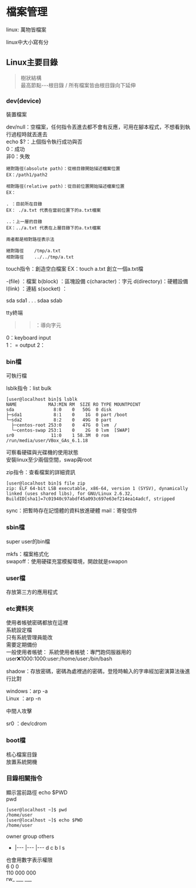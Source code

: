 # 檔案管理
linux: 萬物皆檔案  

linux中大小寫有分  
## Linux主要目錄
> 樹狀結構  
> 最高節點---根目錄 / 
> 所有檔案皆由根目錄向下延伸

### dev(device)
裝置檔案 

dev/null：空檔案，任何指令丟進去都不會有反應，可用在腳本程式，不想看到執行過程時就丟進去  
echo $?：上個指令執行成功與否  
  0：成功  
非0：失敗

```
絕對路徑(absolute path)：從根目錄開始描述檔案位置  
EX：/path1/path2  

相對路徑(relative path)：從目前位置開始描述檔案位置  
EX：
```
```
. ：目前所在目錄  
EX： ./a.txt 代表在當前位置下的a.txt檔案  

..：上一層的目錄  
EX：../a.txt 代表在上層目錄下的a.txt檔案  
  
兩者都是相對路徑表示法
```
```
絕對路徑    /tmp/a.txt   
相對路徑    ../../tmp/a.txt   
```


touch指令：創造空白檔案
EX：touch a.txt 創立一個a.txt檔

-(file)     ：檔案
b(block)    ：區塊設備
c(character)：字元
d(directory)：硬體設備
l(link)     ：連結
s(socket)   ：

sda
sda1
.
.
.
sdaa
sdab


tty終端  

> >：導向字元


0：keyboard input  
1：  =      output
2：         

### bin檔
可執行檔

lsblk指令：list bulk  
```
[user@localhost bin]$ lsblk
NAME            MAJ:MIN RM  SIZE RO TYPE MOUNTPOINT
sda               8:0    0   50G  0 disk 
├─sda1            8:1    0    1G  0 part /boot
└─sda2            8:2    0   49G  0 part 
  ├─centos-root 253:0    0   47G  0 lvm  /
  └─centos-swap 253:1    0    2G  0 lvm  [SWAP]
sr0              11:0    1 58.3M  0 rom  /run/media/user/VBox_GAs_6.1.18

```
可察看硬碟與光碟機的使用狀態  
安裝linux至少兩個空間，swap與root  


zip指令：查看檔案的詳細資訊
```
[user@localhost bin]$ file zip
zip: ELF 64-bit LSB executable, x86-64, version 1 (SYSV), dynamically linked (uses shared libs), for GNU/Linux 2.6.32, BuildID[sha1]=7c01940c97abdf45a093c697e63ef214ea14adcf, stripped
```

sync：把暫時存在記憶體的資料放進硬體
mail：寄發信件  
### sbin檔
super user的bin檔  
  
mkfs：檔案格式化  
swapoff：使用硬碟充當模擬環境，開啟就是swapon  


### user檔
存放第三方的應用程式  

### etc資料夾
使用者帳號密碼都放在這裡  
系統設定檔  
只有系統管理員能改  
需要定期備份  
一般使用者帳號：
系統使用者帳號：專門跑伺服器用的
user:x:1000:1000:user:/home/user:/bin/bash

shadow：存放密碼，密碼為處裡過的密碼，登陸時輸入的字串經加密演算法後進行比對
  
windows：arp -a  
Linux  ：arp -n  

中間人攻擊  

sr0 ：dev/cdrom  

### boot檔
核心檔案目錄  
放置系統開機  

### 目錄相關指令
顯示當前路徑
echo $PWD  
pwd  
```
[user@localhost ~]$ pwd
/home/user
[user@localhost ~]$ echo $PWD
/home/user
```
   owner  group  others
- |---   |---   |---
d
c
b
l
s

也會用數字表示權限  
6   0   0  
110 000 000  
rw_ ___ ___  